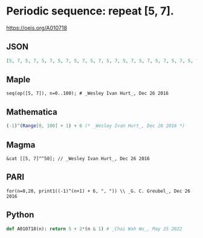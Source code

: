 # Periodic sequence: repeat \[5, 7\]\.
https://oeis.org/A010718
## JSON
```JSON
[5, 7, 5, 7, 5, 7, 5, 7, 5, 7, 5, 7, 5, 7, 5, 7, 5, 7, 5, 7, 5, 7, 5, 7, 5, 7, 5, 7, 5, 7, 5, 7, 5, 7, 5, 7, 5, 7, 5, 7, 5, 7, 5, 7, 5, 7, 5, 7, 5, 7, 5, 7, 5, 7, 5, 7, 5, 7, 5, 7, 5, 7, 5, 7, 5, 7, 5, 7, 5, 7, 5, 7, 5, 7, 5, 7, 5, 7, 5, 7, 5]
```
## Maple
```Maple
seq(op([5, 7]), n=0..100); # _Wesley Ivan Hurt_, Dec 26 2016
```
## Mathematica
```Mathematica
(-1)^(Range[0, 100] + 1) + 6 (* _Wesley Ivan Hurt_, Dec 26 2016 *)
```
## Magma
```Magma
&cat [[5, 7]^^50]; // _Wesley Ivan Hurt_, Dec 26 2016
```
## PARI
```PARI
for(n=0,20, print1((-1)^(n+1) + 6, ", ")) \\ _G. C. Greubel_, Dec 26 2016
```
## Python
```Python
def A010718(n): return 5 + 2*(n & 1) # _Chai Wah Wu_, May 25 2022
```
